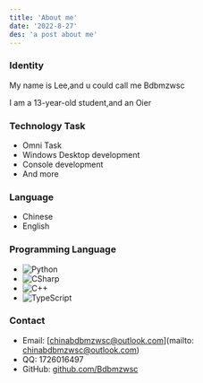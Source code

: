 ```yaml
---
title: 'About me'
date: '2022-8-27'
des: 'a post about me'
---
```


### Identity
My name is Lee,and u could call me Bdbmzwsc

I am a 13-year-old student,and an Oier

### Technology Task
- Omni Task
- Windows Desktop development
- Console development
- And more

### Language
- Chinese
- English

### Programming Language
- ![Python](https://img.shields.io/badge/-Python-blue?style=for-the-badge&logo=appveyor)
- ![CSharp](https://img.shields.io/badge/-CSharp-green?style=for-the-badge&logo=appveyor)
- ![C++](https://img.shields.io/badge/-C++-yellow?style=for-the-badge&logo=appveyor)
- ![TypeScript](https://img.shields.io/badge/-TypeScript-blue?style=for-the-badge&logo=appveyor)

### Contact
- Email: [chinabdbmzwsc@outlook.com](mailto: chinabdbmzwsc@outlook.com)
- QQ: 1726016497
- GitHub: [github.com/Bdbmzwsc](https://github.com/Bdbmzwsc)